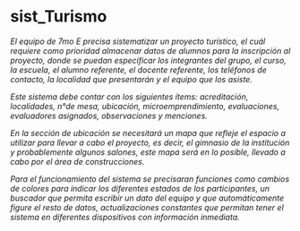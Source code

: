# sist_Turismo
*El equipo de 7mo E precisa sistematizar un proyecto turístico, el cuál requiere como prioridad almacenar datos de alumnos para la inscripción al proyecto, donde se puedan especificar los integrantes del grupo, el curso, la escuela, el alumno referente, el docente referente, los teléfonos de contacto, la localidad que presentarán y el equipo que los asiste.*

*Este sistema debe contar con los siguientes ítems: acreditación, localidades, n°de mesa, ubicación, microemprendimiento, evaluaciones, evaluadores asignados, observaciones y menciones.*

*En la sección de ubicación se necesitará un mapa que refleje el espacio a utilizar para llevar a cabo el proyecto, es decir, el gimnasio de la institución y probablemente algunos salones, este mapa será en lo posible, llevado a cabo por el área de construcciones.*

*Para el funcionamiento del sistema se precisaran funciones como cambios de colores para indicar los diferentes estados de los participantes, un buscador que permita escribir un dato del equipo y que automáticamente figure el resto de datos, actualizaciones constantes que permitan tener el sistema en diferentes dispositivos con información inmediata.*
